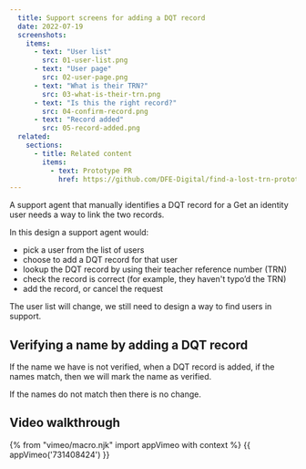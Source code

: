 ```yaml
---
  title: Support screens for adding a DQT record
  date: 2022-07-19
  screenshots:
    items:
      - text: "User list"
        src: 01-user-list.png
      - text: "User page"
        src: 02-user-page.png
      - text: "What is their TRN?"
        src: 03-what-is-their-trn.png
      - text: "Is this the right record?"
        src: 04-confirm-record.png
      - text: "Record added"
        src: 05-record-added.png
  related:
    sections:
      - title: Related content
        items:
          - text: Prototype PR
            href: https://github.com/DFE-Digital/find-a-lost-trn-prototype/pull/127
---
```


A support agent that manually identifies a DQT record for a Get an identity user needs a way to link the two records.

In this design a support agent would:

- pick a user from the list of users
- choose to add a DQT record for that user
- lookup the DQT record by using their teacher reference number (TRN)
- check the record is correct (for example, they haven't typo’d the TRN)
- add the record, or cancel the request

The user list will change, we still need to design a way to find users in support.

## Verifying a name by adding a DQT record

If the name we have is not verified, when a DQT record is added, if the names match, then we will mark the name as verified.

If the names do not match then there is no change.

## Video walkthrough

{% from "vimeo/macro.njk" import appVimeo with context %}
{{ appVimeo('731408424') }}
